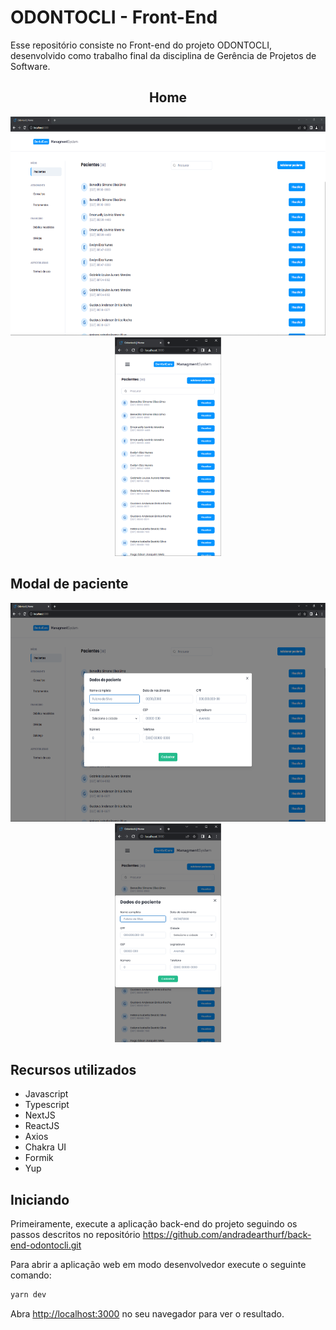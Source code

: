 # ODONTOCLI - Front-End

Esse repositório consiste no Front-end do projeto ODONTOCLI, desenvolvido como trabalho final da disciplina de Gerência de Projetos de Software.

<div align='center'><h2>Home</h2></div>
<div align='center'>
  <img src='./github_assets/web_home.png' alt='demo-web' height='350'>
  <img src='./github_assets/mobile_home.png' alt='demo-web' height='350'>
</div>

## Modal de paciente
<div align='center'>
  <img src='./github_assets/web_modal.png' alt='demo-web' height='350'>
  <img src='./github_assets/mobile_modal.png' alt='demo-web' height='350'>
</div>

## Recursos utilizados

- Javascript
- Typescript
- NextJS
- ReactJS
- Axios
- Chakra UI
- Formik
- Yup

## Iniciando

Primeiramente, execute a aplicação back-end do projeto seguindo os passos descritos no repositório https://github.com/andradearthurf/back-end-odontocli.git

Para abrir a aplicação web em modo desenvolvedor execute o seguinte comando:
  ```bash
  yarn dev
  ```
Abra [http://localhost:3000](http://localhost:3000) no seu navegador para ver o resultado.
